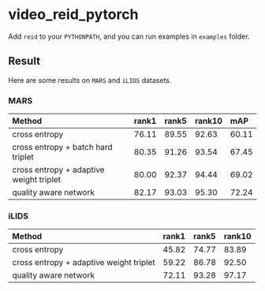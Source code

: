# video_reid_pytorch
Add `reid` to your `PYTHONPATH`, and you can run examples in `examples` folder.

## Result
Here are some results on `MARS` and `iLIDS` datasets.

### MARS
| Method                                  | rank1 | rank5 | rank10 | mAP   |
|:----------------------------------------|:------|:------|:-------|:------|
| cross entropy                           | 76.11 | 89.55 | 92.63  | 60.11 |
| cross entropy + batch hard triplet      | 80.35 | 91.26 | 93.54  | 67.45 |
| cross entropy + adaptive weight triplet | 80.00 | 92.37 | 94.44  | 69.02 |
| quality aware network                   | 82.17 | 93.03 | 95.30  | 72.24 |

### iLIDS
| Method                                  | rank1 | rank5 | rank10 |
|:----------------------------------------|:------|:------|:-------|
| cross entropy                           | 45.82 | 74.77 | 83.89  |
| cross entropy + adaptive weight triplet | 59.22 | 86.78 | 92.50  |
| quality aware network                   | 72.11 | 93.28 | 97.17  |
